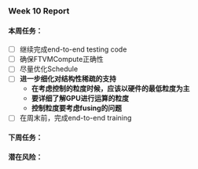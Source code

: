 ### Week 10 Report
#### 本周任务：
- [ ] 继续完成end-to-end testing code
- [ ] 确保FTVMCompute正确性
- [ ] 尽量优化Schedule
- [ ] __进一步细化对结构性稀疏的支持__
  - __在考虑控制的粒度时候，应该以硬件的最低粒度为主__
  - __要详细了解GPU进行运算的粒度__
  - __控制粒度要考虑fusing的问题__
- [ ] 在周末前，完成end-to-end training

#### 下周任务：



#### 潜在风险：
